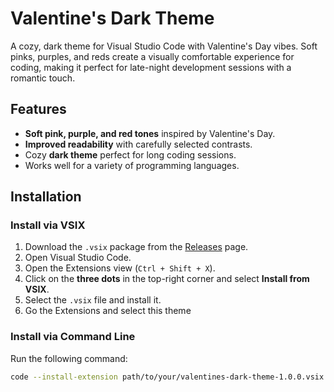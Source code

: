 # Valentine's Dark Theme

A cozy, dark theme for Visual Studio Code with Valentine's Day vibes. Soft pinks, purples, and reds create a visually comfortable experience for coding, making it perfect for late-night development sessions with a romantic touch.

## Features

- **Soft pink, purple, and red tones** inspired by Valentine's Day.
- **Improved readability** with carefully selected contrasts.
- Cozy **dark theme** perfect for long coding sessions.
- Works well for a variety of programming languages.

## Installation

### Install via VSIX

1. Download the `.vsix` package from the [Releases](https://github.com/your-username/valentines-dark-theme/releases) page.
2. Open Visual Studio Code.
3. Open the Extensions view (`Ctrl + Shift + X`).
4. Click on the **three dots** in the top-right corner and select **Install from VSIX**.
5. Select the `.vsix` file and install it.
6. Go the Extensions and select this theme

### Install via Command Line

Run the following command:

```bash
code --install-extension path/to/your/valentines-dark-theme-1.0.0.vsix
